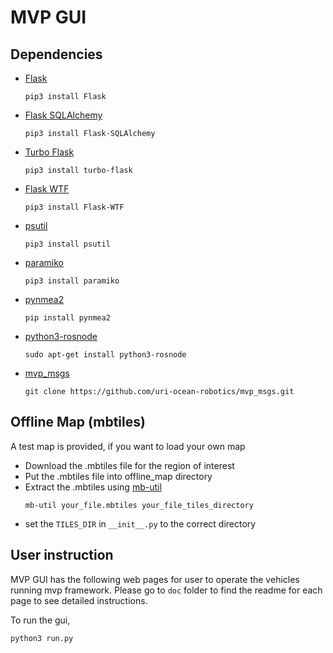 # MVP GUI #
## Dependencies
- [Flask](https://flask.palletsprojects.com/en/3.0.x/)
    ```
    pip3 install Flask
    ```

- [Flask SQLAlchemy](https://flask-sqlalchemy.palletsprojects.com/en/3.1.x/quickstart/#installation)
    ```
    pip3 install Flask-SQLAlchemy
    ```
- [Turbo Flask](https://turbo-flask.readthedocs.io/en/latest/quickstart.html)
    ```
    pip3 install turbo-flask
    ```
- [Flask WTF](https://flask-wtf.readthedocs.io/en/1.2.x/)
    ```
    pip3 install Flask-WTF
    ```
- [psutil](https://psutil.readthedocs.io/en/latest/)
    ```
    pip3 install psutil 
    ```
- [paramiko](https://www.paramiko.org)
    ```
    pip3 install paramiko
    ```
- [pynmea2](https://github.com/Knio/pynmea2)
    ```
    pip install pynmea2
    ```
- [python3-rosnode](https://packages.debian.org/sid/python3-rosnode)
    ```
    sudo apt-get install python3-rosnode
    ```
- [mvp_msgs](https://github.com/uri-ocean-robotics/mvp_msgs)
    ```
    git clone https://github.com/uri-ocean-robotics/mvp_msgs.git
    ```

## Offline Map (mbtiles)
A test map is provided, if you want to load your own map
- Download the .mbtiles file for the region of interest
- Put the .mbtiles file into offline_map directory
- Extract the .mbtiles using [mb-util](https://github.com/mapbox/mbutil)
    ```
    mb-util your_file.mbtiles your_file_tiles_directory
    ```
- set the `TILES_DIR` in `__init__.py` to the correct directory


## User instruction

MVP GUI has the following web pages for user to operate the vehicles running mvp framework.
Please go to `doc` folder to find the readme for each page to see detailed instructions.

To run the gui, 
```
python3 run.py
```
